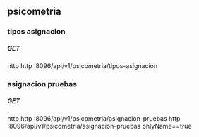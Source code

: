## psicometria 

### tipos asignacion 
##### GET 
http http :8096/api/v1/psicometria/tipos-asignacion 

### asignacion pruebas 
##### GET 
http http :8096/api/v1/psicometria/asignacion-pruebas
http :8096/api/v1/psicometria/asignacion-pruebas onlyName==true

